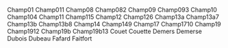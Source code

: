 Champ01	Champ011
Champ08	Champ082
Champ09	Champ093
Champ10	Champ104
Champ11	Champ115
Champ12	Champ126
Champ13a	Champ13a7
Champ13b	Champ13b8
Champ14	Champ149
Champ17	Champ1710
Champ19	Champ1912
Champ19b	Champ19b13
Couet Couette
Demers Demerse
Dubois Dubeau
Fafard Faitfort